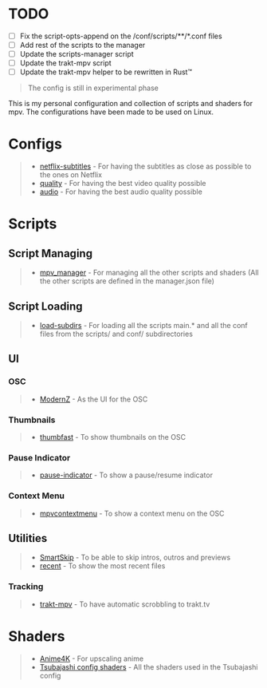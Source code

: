 # TODO

- [ ] Fix the script-opts-append on the /conf/scripts/**/*.conf files
- [ ] Add rest of the scripts to the manager
- [ ] Update the scripts-manager script
- [ ] Update the trakt-mpv script
- [ ] Update the trakt-mpv helper to be rewritten in Rust™️

> The config is still in experimental phase

This is my personal configuration and collection of scripts and shaders for mpv.
The configurations have been made to be used on Linux.

# Configs

> - [netflix-subtitles](https://github.com/ang3lo-azevedo/mpv/tree/main/conf/netflix-subtitles) - For having the subtitles as close as possible to the ones on Netflix
> - [quality](https://github.com/ang3lo-azevedo/mpv/tree/main/conf/quality) - For having the best video quality possible
> - [audio](https://github.com/ang3lo-azevedo/mpv/tree/main/conf/audio) - For having the best audio quality possible

# Scripts

## Script Managing

> - [mpv_manager](https://github.com/ang3lo-azevedo/mpv/tree/main/scripts/mpv_manager) - For managing all the other scripts and shaders (All the other scripts are defined in the manager.json file)

## Script Loading

> - [load-subdirs](https://github.com/ang3lo-azevedo/mpv/tree/main/scripts/load-subdirs) - For loading all the scripts main.* and all the conf files from the scripts/ and conf/ subdirectories

## UI

### OSC

> - [ModernZ](https://github.com/Samillion/ModernZ) - As the UI for the OSC

### Thumbnails

> - [thumbfast](https://github.com/po5/thumbfast) - To show thumbnails on the OSC

### Pause Indicator

> - [pause-indicator](https://github.com/thisisshihan/mpv-player-config-snad/tree/mpv-config-snad-windows-ubuntu-linux-macos/removed_conf/scripts/pause-indicator.lua) - To show a pause/resume indicator

### Context Menu

> - [mpvcontextmenu](https://gitlab.com/carmanaught/mpvcontextmenu/) - To show a context menu on the OSC

## Utilities

> - [SmartSkip](https://github.com/Eisa01/mpv-scripts/blob/master/scripts/SmartSkip.lua) - To be able to skip intros, outros and previews
> - [recent](https://github.com/hacel/recent) - To show the most recent files

### Tracking

> - [trakt-mpv](https://github.com/ang3lo-azevedo/mpv/tree/main/scripts/utils/tracking/trakt-mpv) - To have automatic scrobbling to trakt.tv

# Shaders

> - [Anime4K](https://github.com/bloc97/Anime4K) - For upscaling anime
> - [Tsubajashi config shaders](https://github.com/Tsubajashi/mpv-settings/tree/master/shaders) - All the shaders used in the Tsubajashi config
